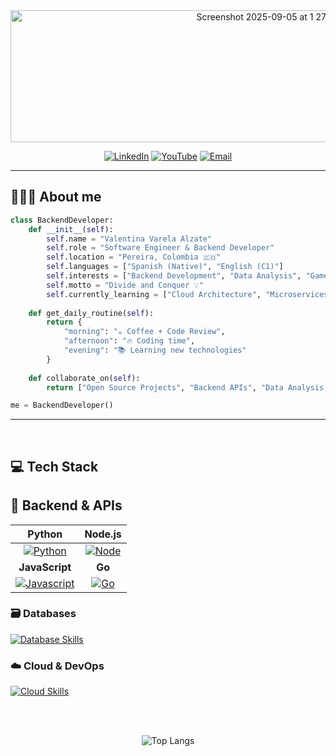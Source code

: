 <div align="center">
  
<img width="829" height="211" alt="Screenshot 2025-09-05 at 1 27 41 PM" src="https://github.com/user-attachments/assets/6e10dfd2-6426-48db-8645-869ce5d2761a" />

[![LinkedIn](https://img.shields.io/badge/LinkedIn-0077B5?style=for-the-badge&logo=linkedin&logoColor=white)](https://www.linkedin.com/in/valentinavarelaalzate/)
[![YouTube](https://img.shields.io/badge/YouTube-FF0000?style=for-the-badge&logo=youtube&logoColor=white)](https://www.youtube.com/channel/UCx0-qBzkJ2xlU4-PFKUBqnQ)
[![Email](https://img.shields.io/badge/Email-D14836?style=for-the-badge&logo=gmail&logoColor=white)](mailto:valentina.varela17@outlook.com)

</div>

---

## 👩🏻‍💻 About me
```python
class BackendDeveloper:
    def __init__(self):
        self.name = "Valentina Varela Alzate"
        self.role = "Software Engineer & Backend Developer"
        self.location = "Pereira, Colombia 🇨🇴"
        self.languages = ["Spanish (Native)", "English (C1)"]
        self.interests = ["Backend Development", "Data Analysis", "Game Development"]
        self.motto = "Divide and Conquer 💡"
        self.currently_learning = ["Cloud Architecture", "Microservices", "DevOps"]
        
    def get_daily_routine(self):
        return {
            "morning": "☕ Coffee + Code Review",
            "afternoon": "🔥 Coding time",
            "evening": "📚 Learning new technologies"
        }
    
    def collaborate_on(self):
        return ["Open Source Projects", "Backend APIs", "Data Analysis Tools"]

me = BackendDeveloper()
```

---

<br>
  
## 💻 Tech Stack 
## 🚀 Backend & APIs
| Python | Node.js |
|:---:|:---:|
| [![Python](https://skillicons.dev/icons?i=python,django,fastapi,flask&theme=dark)](https://skillicons.dev) | [![Node](https://skillicons.dev/icons?i=nodejs,nestjs,express&theme=dark)](https://skillicons.dev) |
| **JavaScript** | **Go** |
| [![Javascript](https://skillicons.dev/icons?i=js,ts&theme=dark)](https://skillicons.dev) | [![Go](https://skillicons.dev/icons?i=go,gin&theme=dark)](https://skillicons.dev) |

### 🗃️ Databases
[![Database Skills](https://skillicons.dev/icons?i=postgresql,firebase,mongodb,redis&theme=dark)](https://skillicons.dev)

### ☁️ Cloud & DevOps
[![Cloud Skills](https://skillicons.dev/icons?i=aws,docker,kubernetes&theme=dark)](https://skillicons.dev)
<br>

  
<br>
<br>
  
<div align=center>
  
  ![Top Langs](https://github-readme-stats.vercel.app/api/top-langs/?username=Valentina17varela&layout=compact)
  
</div>


